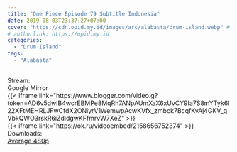 ```yaml
---
title: "One Piece Episode 79 Subtitle Indonesia"
date: 2019-08-03T23:37:27+07:00
cover: "https://cdn.opid.my.id/images/arc/alabasta/drum-island.webp" # Optional, cover
# authorlink: https://opid.my.id
categories:
  - "Drum Island"
tags:
  - "Alabasta"
---
```

<div class="ui menu violet borderless inverted">
  <div class="header item active">
        Stream:
    </div>
  <a class="active item" data-tab="google">
    <i class="google drive icon"></i> Google
  </a>
  <a class="item nounderline" data-tab="mirror">
    <i class="odnoklassniki icon"></i> Mirror
  </a>
</div>
<div class="ui bottom attached tab segment active" style="border:0 !important;" data-tab="google">
  {{< iframe link="https://www.blogger.com/video.g?token=AD6v5dwIB4wcrEBMPe8MqRh7ANpAUmXaX6xUvCY9Ia7S8mYTyk6l22XFtMEHRLJFwCfdX2ONiyrV1WemwpAcwKVfx_zmbok7BcqfKvAj4GKV_qVbkQWO3rskR6iZdidgwKFfmrvW7XeZ" >}}
</div>
<div class="ui bottom attached tab segment" style="border:0 !important;" data-tab="mirror">
  {{< iframe link="https://ok.ru/videoembed/2158656752374" >}}
</div>
<div class="ui menu violet borderless inverted">
  <div class="header item active">
        Downloads:
    </div>
  <a class="item nounderline" href="https://ouo.io/Ei1jqL4" target="_blank" rel="dofollow"><i class="google drive icon"></i>
    Average 480p</a>
</div>